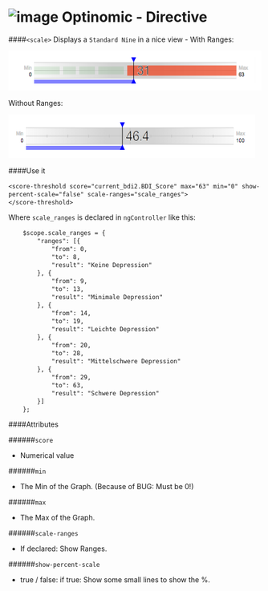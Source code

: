 ![image](http://www.ottiger.org/optinomic_logo/optinomic_logo_small.png)
Optinomic - Directive
=====================


####`<scale>`
Displays a `Standard Nine` in a nice view - With Ranges:   

![image](https://raw.githubusercontent.com/Optinomic/optinomic-documentation/master/optinomic-directives/images/score_threshold_ranges.png)

Without Ranges:   

![image](https://raw.githubusercontent.com/Optinomic/optinomic-documentation/master/optinomic-directives/images/score_threshold_no_ranges.png)


####Use it
```
<score-threshold score="current_bdi2.BDI_Score" max="63" min="0" show-percent-scale="false" scale-ranges="scale_ranges">
</score-threshold>
```

Where `scale_ranges` is declared in `ngController` like this:

```
    $scope.scale_ranges = {
        "ranges": [{
            "from": 0,
            "to": 8,
            "result": "Keine Depression"
        }, {
            "from": 9,
            "to": 13,
            "result": "Minimale Depression"
        }, {
            "from": 14,
            "to": 19,
            "result": "Leichte Depression"
        }, {
            "from": 20,
            "to": 28,
            "result": "Mittelschwere Depression"
        }, {
            "from": 29,
            "to": 63,
            "result": "Schwere Depression"
        }]
    };
```

####Attributes

######`score`    
-  Numerical value         

######`min`    
- The Min of the Graph. (Because of BUG: Must be 0!)

######`max`    
- The Max of the Graph.

######`scale-ranges`    
- If declared: Show Ranges.

######`show-percent-scale`    
- true / false:  if true: Show some small lines to show the %.

